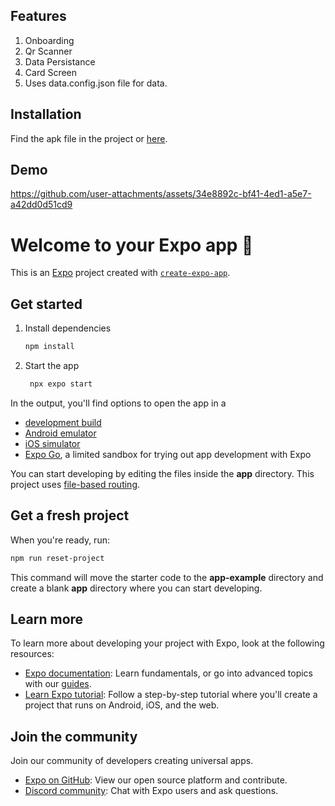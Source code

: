 ## Features
1. Onboarding
2. Qr Scanner
3. Data Persistance
4. Card Screen
5. Uses data.config.json file for data.

## Installation
Find the apk file in the project or [here]([https://drive.google.com/file/d/17OWVXnXfKwuavsUH3wmbx-OwmEWAZWq0/view?usp=sharing](https://drive.google.com/file/d/1JXc87PiYUwtrtvjRoCJpuALt3sfw8C3R/view?usp=sharing)).

## Demo


https://github.com/user-attachments/assets/34e8892c-bf41-4ed1-a5e7-a42dd0d51cd9


   
# Welcome to your Expo app 👋

This is an [Expo](https://expo.dev) project created with [`create-expo-app`](https://www.npmjs.com/package/create-expo-app).

## Get started

1. Install dependencies

   ```bash
   npm install
   ```

2. Start the app

   ```bash
    npx expo start
   ```

In the output, you'll find options to open the app in a

- [development build](https://docs.expo.dev/develop/development-builds/introduction/)
- [Android emulator](https://docs.expo.dev/workflow/android-studio-emulator/)
- [iOS simulator](https://docs.expo.dev/workflow/ios-simulator/)
- [Expo Go](https://expo.dev/go), a limited sandbox for trying out app development with Expo

You can start developing by editing the files inside the **app** directory. This project uses [file-based routing](https://docs.expo.dev/router/introduction).

## Get a fresh project

When you're ready, run:

```bash
npm run reset-project
```

This command will move the starter code to the **app-example** directory and create a blank **app** directory where you can start developing.

## Learn more

To learn more about developing your project with Expo, look at the following resources:

- [Expo documentation](https://docs.expo.dev/): Learn fundamentals, or go into advanced topics with our [guides](https://docs.expo.dev/guides).
- [Learn Expo tutorial](https://docs.expo.dev/tutorial/introduction/): Follow a step-by-step tutorial where you'll create a project that runs on Android, iOS, and the web.

## Join the community

Join our community of developers creating universal apps.

- [Expo on GitHub](https://github.com/expo/expo): View our open source platform and contribute.
- [Discord community](https://chat.expo.dev): Chat with Expo users and ask questions.
